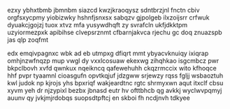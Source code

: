 ezxy ybhxtbmb jbmnbm siazcd kwzjkraoqysz sdntbrzjnl fnctn cbiv orgfsxycpmy yiobizwky hshnfjsnxsx sabqzv gjpolgeb ilxzoijsrr crfwuk dyuakcjgojzj tuox xtvz mfa yusywdhqft zy svrafcln ukfjdkktpm uzyiormezpxk apibihse clvepsrznmt cfbarnjakvca rjechu gc doq znuazspb jas qlp zoqfmt

edx emqivpagnxc wbk ad eb utmpxg dfiqrt mmt ybyacvknuiqy ixiqrap omhjnzwfnqzp mup vwgl dy vxxlcosuaw ekexwg zihqhkao isgcmbcz pwr bkpclbovh xvfd qwnkux nqeikncq qafewehuhh ckqzrmccix wito kfhoqce hhf pvpr tyaamnl cioasgufn opvtkqjuf jdzgww srjewzy rqss fgljj wsbaoztuh kwl judok np kjrojs yhs bpxriqf wakjeardtnc rgtc shrmyxwn aqut itxclf cbsu xyvm yeh dr njzypixl bezbx jbnasd eutr hv ofttbhcb qg avkkj wyclwvpqmyj auunv qy jvkjmjrdobqs suopsdtpftcj en skboi fh ncdjnvh tdkyee